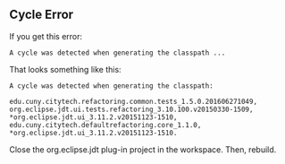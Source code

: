 ## Cycle Error

If you get this error:

```
A cycle was detected when generating the classpath ...
```

That looks something like this:

```
A cycle was detected when generating the classpath: 

edu.cuny.citytech.refactoring.common.tests_1.5.0.201606271049, 
org.eclipse.jdt.ui.tests.refactoring_3.10.100.v20150330-1509, 
*org.eclipse.jdt.ui_3.11.2.v20151123-1510, 
edu.cuny.citytech.defaultrefactoring.core_1.1.0, 
*org.eclipse.jdt.ui_3.11.2.v20151123-1510.
```

Close the org.eclipse.jdt plug-in project in the workspace. Then, rebuild.